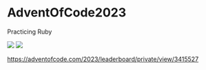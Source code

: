# AdventOfCode2023
Practicing Ruby

![](https://img.shields.io/badge/stars%20⭐-17-yellow)
![](https://img.shields.io/badge/days%20completed-8-red)

https://adventofcode.com/2023/leaderboard/private/view/3415527
